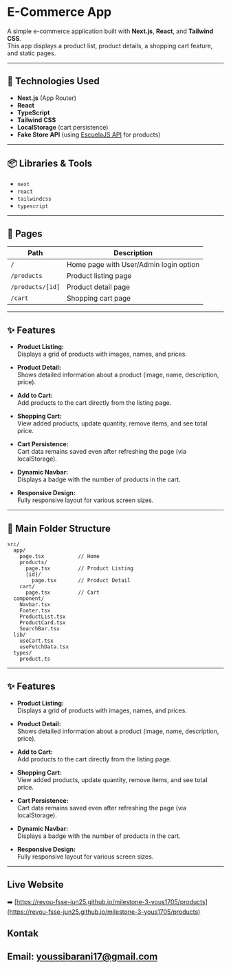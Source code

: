 # E-Commerce App

A simple e-commerce application built with **Next.js**, **React**, and **Tailwind CSS**.  
This app displays a product list, product details, a shopping cart feature, and static pages.

---

## 🚀 Technologies Used

- **Next.js** (App Router)
- **React**
- **TypeScript**
- **Tailwind CSS**
- **LocalStorage** (cart persistence)
- **Fake Store API** (using [EscuelaJS API](https://api.escuelajs.co/api/v1/products) for products)

---

## 📦 Libraries & Tools

- `next`
- `react`
- `tailwindcss`
- `typescript`

---

## 📄 Pages

| Path             | Description                            |
| ---------------- | -------------------------------------- |
| `/`              | Home page with User/Admin login option |
| `/products`      | Product listing page                   |
| `/products/[id]` | Product detail page                    |
| `/cart`          | Shopping cart page                     |

---

## ✨ Features

- **Product Listing:**  
  Displays a grid of products with images, names, and prices.

- **Product Detail:**  
  Shows detailed information about a product (image, name, description, price).

- **Add to Cart:**  
  Add products to the cart directly from the listing page.

- **Shopping Cart:**  
  View added products, update quantity, remove items, and see total price.

- **Cart Persistence:**  
  Cart data remains saved even after refreshing the page (via localStorage).

- **Dynamic Navbar:**  
  Displays a badge with the number of products in the cart.

- **Responsive Design:**  
  Fully responsive layout for various screen sizes.

---

## 📂 Main Folder Structure

```
src/
  app/
    page.tsx           // Home
    products/
      page.tsx         // Product Listing
      [id]/
        page.tsx       // Product Detail
    cart/
      page.tsx         // Cart
  component/
    Navbar.tsx
    Footer.tsx
    ProductList.tsx
    ProductCard.tsx
    SearchBar.tsx
  lib/
    useCart.tsx
    useFetchData.tsx
  types/
    product.ts
```

---

## ✨ Features

- **Product Listing:**  
  Displays a grid of products with images, names, and prices.

- **Product Detail:**  
  Shows detailed information about a product (image, name, description, price).

- **Add to Cart:**  
  Add products to the cart directly from the listing page.

- **Shopping Cart:**  
  View added products, update quantity, remove items, and see total price.

- **Cart Persistence:**  
  Cart data remains saved even after refreshing the page (via localStorage).

- **Dynamic Navbar:**  
  Displays a badge with the number of products in the cart.

- **Responsive Design:**  
  Fully responsive layout for various screen sizes.

---

## Live Website

➡️ [https://revou-fsse-jun25.github.io/milestone-3-yous1705/products](https://revou-fsse-jun25.github.io/milestone-3-yous1705/products)

## Kontak

## Email: [youssibarani17@gmail.com](mailto:youssibarani17@gmail.com)
